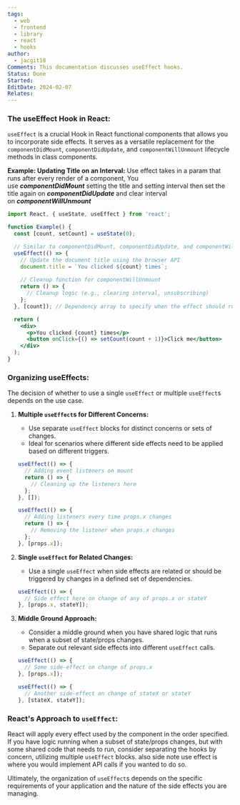 ```yaml
---
tags:
  - web
  - frontend
  - library
  - react
  - hooks
author:
  - jacgit18
Comments: This documentation discusses useEffect hooks.
Status: Done
Started: 
EditDate: 2024-02-07
Relates:
---
```

### The useEffect Hook in React:

`useEffect` is a crucial Hook in React functional components that allows you to incorporate side effects. It serves as a versatile replacement for the `componentDidMount`, `componentDidUpdate`, and `componentWillUnmount` lifecycle methods in class components.

**Example: Updating Title on an Interval:**
Use effect takes in a param that runs after every render of a component,
You use ***componentDidMount*** setting the title and setting interval then set the title again on ***componentDidUpdate*** and clear interval on ***componentWillUnmount***  

```jsx
import React, { useState, useEffect } from 'react';

function Example() {
  const [count, setCount] = useState(0);

  // Similar to componentDidMount, componentDidUpdate, and componentWillUnmount
  useEffect(() => {
    // Update the document title using the browser API
    document.title = `You clicked ${count} times`;
    
    // Cleanup function for componentWillUnmount
    return () => {
      // Cleanup logic (e.g., clearing interval, unsubscribing)
    };
  }, [count]); // Dependency array to specify when the effect should run

  return (
    <div>
      <p>You clicked {count} times</p>
      <button onClick={() => setCount(count + 1)}>Click me</button>
    </div>
  );
}
```

### Organizing useEffects:

The decision of whether to use a single `useEffect` or multiple `useEffect`s depends on the use case.

1. **Multiple `useEffect`s for Different Concerns:**
   - Use separate `useEffect` blocks for distinct concerns or sets of changes.
   - Ideal for scenarios where different side effects need to be applied based on different triggers.
   
   ```jsx
   useEffect(() => {
     // Adding event listeners on mount
     return () => {
       // Cleaning up the listeners here
     };
   }, []);

   useEffect(() => {
     // Adding listeners every time props.x changes
     return () => {
       // Removing the listener when props.x changes
     };
   }, [props.x]);
   ```

2. **Single `useEffect` for Related Changes:**
   - Use a single `useEffect` when side effects are related or should be triggered by changes in a defined set of dependencies.
   
   ```jsx
   useEffect(() => {
     // Side effect here on change of any of props.x or stateY
   }, [props.x, stateY]);
   ```

3. **Middle Ground Approach:**
   - Consider a middle ground when you have shared logic that runs when a subset of state/props changes.
   - Separate out relevant side effects into different `useEffect` calls.
   
   ```jsx
   useEffect(() => {
     // Some side-effect on change of props.x
   }, [props.x]);

   useEffect(() => {
     // Another side-effect on change of stateX or stateY
   }, [stateX, stateY]);
   ```

### React's Approach to `useEffect`:

React will apply every effect used by the component in the order specified. If you have logic running when a subset of state/props changes, but with some shared code that needs to run, consider separating the hooks by concern, utilizing multiple `useEffect` blocks. also side note use effect is where you would implement API calls if you wanted to do so.

Ultimately, the organization of `useEffect`s depends on the specific requirements of your application and the nature of the side effects you are managing.



